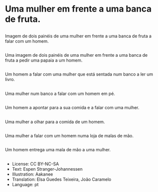 # Uma mulher em frente a uma banca de fruta.

##
Imagem de dois painéis de uma mulher em frente a uma banca de fruta a falar com um homem.

##
Uma imagem de dois painéis de uma mulher em frente a uma banca de fruta a pedir uma papaia a um homem.

##
Um homem a falar com uma mulher que está sentada num banco a ler um livro.

##
Uma mulher num banco a falar com um homem em pé.

##
Um homem a apontar para a sua comida e a falar com uma mulher.

##
Uma mulher a olhar para a comida de um homem.

##
Uma mulher a falar com um homem numa loja de malas de mão.

##
Um homem entrega uma mala de mão a uma mulher.

##
* License: CC BY-NC-SA
* Text: Espen Stranger-Johannessen
* Illustration: Aakanee
* Translation: Elsa Guedes Teixeira, João Caramelo
* Language: pt
